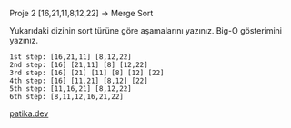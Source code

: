 Proje 2
[16,21,11,8,12,22] -> Merge Sort

Yukarıdaki dizinin sort türüne göre aşamalarını yazınız.
Big-O gösterimini yazınız.

```
1st step: [16,21,11] [8,12,22]
2nd step: [16] [21,11] [8] [12,22]
3rd step: [16] [21] [11] [8] [12] [22]
4th step: [16] [11,21] [8,12] [22]
5th step: [11,16,21] [8,12,22]
6th step: [8,11,12,16,21,22]
```

[patika.dev](https://patika.dev)
